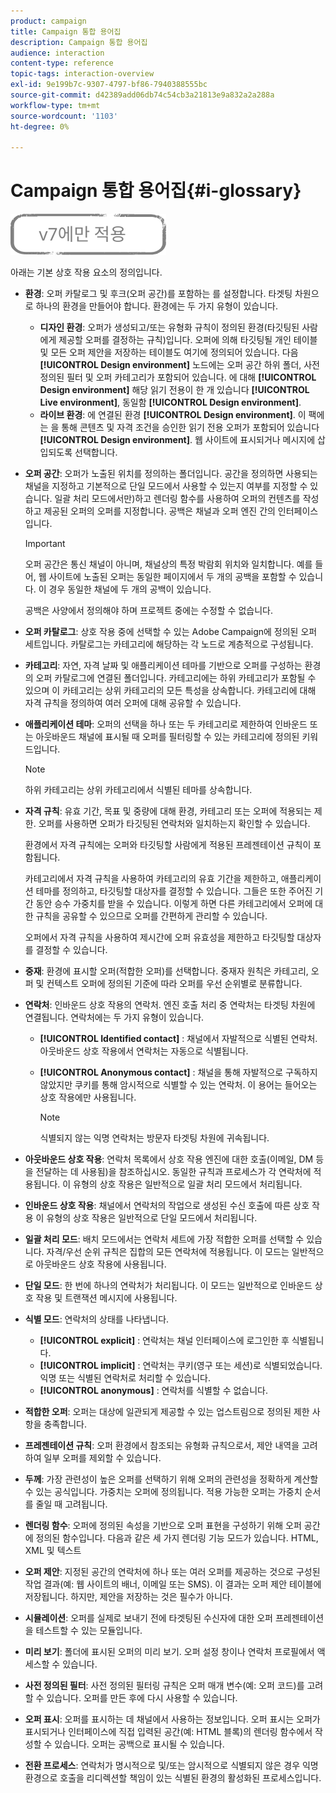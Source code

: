 ```yaml
---
product: campaign
title: Campaign 통합 용어집
description: Campaign 통합 용어집
audience: interaction
content-type: reference
topic-tags: interaction-overview
exl-id: 9e199b7c-9307-4797-bf86-7940388555bc
source-git-commit: d42389add06db74c54cb3a21813e9a832a2a288a
workflow-type: tm+mt
source-wordcount: '1103'
ht-degree: 0%

---
```


# Campaign 통합 용어집{#i-glossary}

![](../../assets/v7-only.svg)

아래는 기본 상호 작용 요소의 정의입니다.

* **환경**: 오퍼 카탈로그 및 후크(오퍼 공간)를 포함하는 를 설정합니다. 타겟팅 차원으로 하나의 환경을 만들어야 합니다. 환경에는 두 가지 유형이 있습니다.

   * **디자인 환경**: 오퍼가 생성되고/또는 유형화 규칙이 정의된 환경(타깃팅된 사람에게 제공할 오퍼를 결정하는 규칙)입니다. 오퍼에 의해 타깃팅될 개인 테이블 및 모든 오퍼 제안을 저장하는 테이블도 여기에 정의되어 있습니다. 다음 **[!UICONTROL Design environment]** 노드에는 오퍼 공간 하위 폴더, 사전 정의된 필터 및 오퍼 카테고리가 포함되어 있습니다. 에 대해 **[!UICONTROL Design environment]** 해당 읽기 전용이 한 개 있습니다 **[!UICONTROL Live environment]**, 동일함 **[!UICONTROL Design environment]**.
   * **라이브 환경**: 에 연결된 환경 **[!UICONTROL Design environment]**. 이 팩에는 을 통해 콘텐츠 및 자격 조건을 승인한 읽기 전용 오퍼가 포함되어 있습니다 **[!UICONTROL Design environment]**. 웹 사이트에 표시되거나 메시지에 삽입되도록 선택합니다.

* **오퍼 공간**: 오퍼가 노출된 위치를 정의하는 폴더입니다. 공간을 정의하면 사용되는 채널을 지정하고 기본적으로 단일 모드에서 사용할 수 있는지 여부를 지정할 수 있습니다. 일괄 처리 모드에서만)하고 렌더링 함수를 사용하여 오퍼의 컨텐츠를 작성하고 제공된 오퍼의 오퍼를 지정합니다. 공백은 채널과 오퍼 엔진 간의 인터페이스입니다.

   >[!IMPORTANT]
   >
   >오퍼 공간은 통신 채널이 아니며, 채널상의 특정 박람회 위치와 일치합니다. 예를 들어, 웹 사이트에 노출된 오퍼는 동일한 페이지에서 두 개의 공백을 포함할 수 있습니다. 이 경우 동일한 채널에 두 개의 공백이 있습니다.
   >
   >공백은 사양에서 정의해야 하며 프로젝트 중에는 수정할 수 없습니다.

* **오퍼 카탈로그**: 상호 작용 중에 선택할 수 있는 Adobe Campaign에 정의된 오퍼 세트입니다. 카탈로그는 카테고리에 해당하는 각 노드로 계층적으로 구성됩니다.
* **카테고리**: 자연, 자격 날짜 및 애플리케이션 테마를 기반으로 오퍼를 구성하는 환경의 오퍼 카탈로그에 연결된 폴더입니다. 카테고리에는 하위 카테고리가 포함될 수 있으며 이 카테고리는 상위 카테고리의 모든 특성을 상속합니다. 카테고리에 대해 자격 규칙을 정의하여 여러 오퍼에 대해 공유할 수 있습니다.
* **애플리케이션 테마**: 오퍼의 선택을 하나 또는 두 카테고리로 제한하여 인바운드 또는 아웃바운드 채널에 표시될 때 오퍼를 필터링할 수 있는 카테고리에 정의된 키워드입니다.

   >[!NOTE]
   >
   >하위 카테고리는 상위 카테고리에서 식별된 테마를 상속합니다.

* **자격 규칙**: 유효 기간, 목표 및 중량에 대해 환경, 카테고리 또는 오퍼에 적용되는 제한. 오퍼를 사용하면 오퍼가 타깃팅된 연락처와 일치하는지 확인할 수 있습니다.

   환경에서 자격 규칙에는 오퍼와 타깃팅할 사람에게 적용된 프레젠테이션 규칙이 포함됩니다.

   카테고리에서 자격 규칙을 사용하여 카테고리의 유효 기간을 제한하고, 애플리케이션 테마를 정의하고, 타깃팅할 대상자를 결정할 수 있습니다. 그들은 또한 주어진 기간 동안 승수 가중치를 받을 수 있습니다. 이렇게 하면 다른 카테고리에서 오퍼에 대한 규칙을 공유할 수 있으므로 오퍼를 간편하게 관리할 수 있습니다.

   오퍼에서 자격 규칙을 사용하여 제시간에 오퍼 유효성을 제한하고 타깃팅할 대상자를 결정할 수 있습니다.

* **중재**: 환경에 표시할 오퍼(적합한 오퍼)를 선택합니다. 중재자 원칙은 카테고리, 오퍼 및 컨텍스트 오퍼에 정의된 기준에 따라 오퍼를 우선 순위별로 분류합니다.
* **연락처**: 인바운드 상호 작용의 연락처. 엔진 호출 처리 중 연락처는 타겟팅 차원에 연결됩니다. 연락처에는 두 가지 유형이 있습니다.

   * **[!UICONTROL Identified contact]** : 채널에서 자발적으로 식별된 연락처. 아웃바운드 상호 작용에서 연락처는 자동으로 식별됩니다.
   * **[!UICONTROL Anonymous contact]** : 채널을 통해 자발적으로 구독하지 않았지만 쿠키를 통해 암시적으로 식별할 수 있는 연락처. 이 용어는 들어오는 상호 작용에만 사용됩니다.

      >[!NOTE]
      >
      >식별되지 않는 익명 연락처는 방문자 타겟팅 차원에 귀속됩니다.

* **아웃바운드 상호 작용**: 연락처 목록에서 상호 작용 엔진에 대한 호출(이메일, DM 등을 전달하는 데 사용됨)을 참조하십시오. 동일한 규칙과 프로세스가 각 연락처에 적용됩니다. 이 유형의 상호 작용은 일반적으로 일괄 처리 모드에서 처리됩니다.
* **인바운드 상호 작용**: 채널에서 연락처의 작업으로 생성된 수신 호출에 따른 상호 작용 이 유형의 상호 작용은 일반적으로 단일 모드에서 처리됩니다.
* **일괄 처리 모드**: 배치 모드에서는 연락처 세트에 가장 적합한 오퍼를 선택할 수 있습니다. 자격/우선 순위 규칙은 집합의 모든 연락처에 적용됩니다. 이 모드는 일반적으로 아웃바운드 상호 작용에 사용됩니다.
* **단일 모드**: 한 번에 하나의 연락처가 처리됩니다. 이 모드는 일반적으로 인바운드 상호 작용 및 트랜잭션 메시지에 사용됩니다.
* **식별 모드**: 연락처의 상태를 나타냅니다.

   * **[!UICONTROL explicit]** : 연락처는 채널 인터페이스에 로그인한 후 식별됩니다.
   * **[!UICONTROL implicit]** : 연락처는 쿠키(영구 또는 세션)로 식별되었습니다. 익명 또는 식별된 연락처로 처리할 수 있습니다.
   * **[!UICONTROL anonymous]** : 연락처를 식별할 수 없습니다.

* **적합한 오퍼**: 오퍼는 대상에 일관되게 제공할 수 있는 업스트림으로 정의된 제한 사항을 충족합니다.
* **프레젠테이션 규칙**: 오퍼 환경에서 참조되는 유형화 규칙으로서, 제안 내역을 고려하여 일부 오퍼를 제외할 수 있습니다.
* **두께**: 가장 관련성이 높은 오퍼를 선택하기 위해 오퍼의 관련성을 정확하게 계산할 수 있는 공식입니다. 가중치는 오퍼에 정의됩니다. 적용 가능한 오퍼는 가중치 순서를 줄일 때 고려됩니다.
* **렌더링 함수**: 오퍼에 정의된 속성을 기반으로 오퍼 표현을 구성하기 위해 오퍼 공간에 정의된 함수입니다. 다음과 같은 세 가지 렌더링 기능 모드가 있습니다. HTML, XML 및 텍스트
* **오퍼 제안**: 지정된 공간의 연락처에 하나 또는 여러 오퍼를 제공하는 것으로 구성된 작업 결과(예: 웹 사이트의 배너, 이메일 또는 SMS). 이 결과는 오퍼 제안 테이블에 저장됩니다. 하지만, 제안을 저장하는 것은 필수가 아니다.
* **시뮬레이션**: 오퍼를 실제로 보내기 전에 타겟팅된 수신자에 대한 오퍼 프레젠테이션을 테스트할 수 있는 모듈입니다.
* **미리 보기**: 폴더에 표시된 오퍼의 미리 보기. 오퍼 설정 창이나 연락처 프로필에서 액세스할 수 있습니다.
* **사전 정의된 필터**: 사전 정의된 필터링 규칙은 오퍼 매개 변수(예: 오퍼 코드)를 고려할 수 있습니다. 오퍼를 만든 후에 다시 사용할 수 있습니다.
* **오퍼 표시**: 오퍼를 표시하는 데 채널에서 사용하는 정보입니다. 오퍼 표시는 오퍼가 표시되거나 인터페이스에 직접 입력된 공간(예: HTML 블록)의 렌더링 함수에서 작성할 수 있습니다. 오퍼는 공백으로 표시될 수 있습니다.
* **전환 프로세스**: 연락처가 명시적으로 및/또는 암시적으로 식별되지 않은 경우 익명 환경으로 호출을 리디렉션할 책임이 있는 식별된 환경의 활성화된 프로세스입니다.

